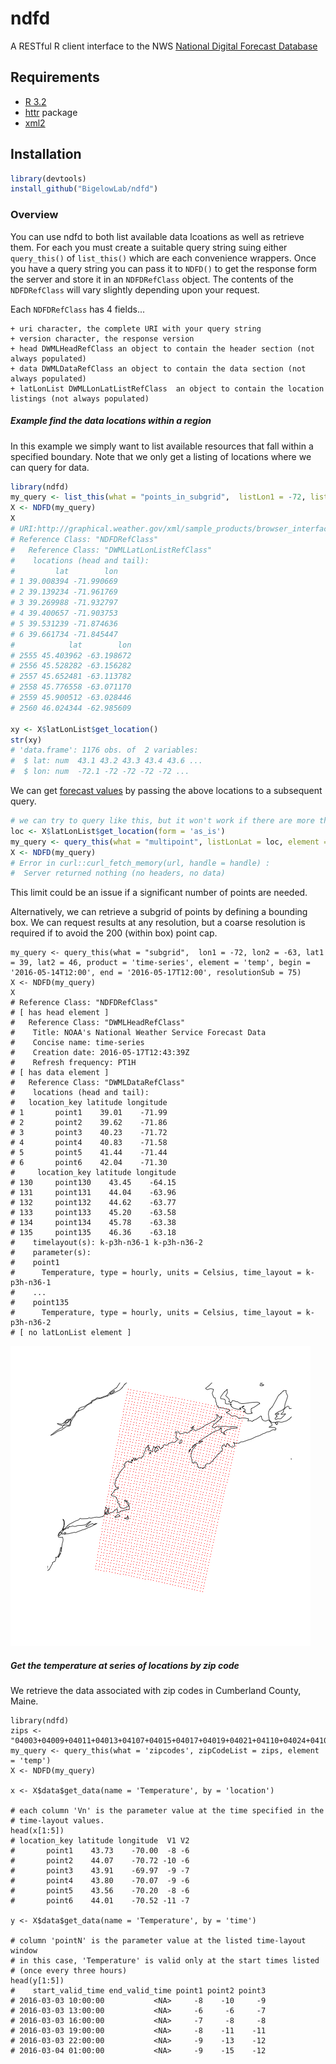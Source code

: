 # ndfd
A RESTful R client interface to the NWS [National Digital Forecast Database](http://graphical.weather.gov/xml/rest.php)

## Requirements
+ [R 3.2](https://www.r-project.org/)
+ [httr](https://cran.r-project.org/web/packages/httr/index.html) package
+ [xml2](https://cran.r-project.org/web/packages/xml2/index.html)

## Installation
```R
library(devtools)
install_github("BigelowLab/ndfd")
```

### Overview

You can use ndfd to both list available data lcoations as well as retrieve them. For each you must create a suitable query string suing either `query_this()` of `list_this()` which are each convenience wrappers.  Once you have a query string you can pass it to `NDFD()` to get the response form the server and store it in an `NDFDRefClass` object.  The contents of the `NDFDRefClass` will vary slightly depending upon your request.

Each `NDFDRefClass` has 4 fields...

    + uri character, the complete URI with your query string
    + version character, the response version
    + head DWMLHeadRefClass an object to contain the header section (not always populated)
    + data DWMLDataRefClass an object to contain the data section (not always populated)
    + latLonList DWMLLonLatListRefClass  an object to contain the location listings (not always populated)
   

##### Example find the data locations within a region

In this example we simply want to list available resources that fall within a specified boundary.  Note that we only get a listing of locations where we can query for data.

```R
library(ndfd)
my_query <- list_this(what = "points_in_subgrid",  listLon1 = -72, listLon2 = -63, listLat1 = 39, listLat2 = 46)
X <- NDFD(my_query)
X
# URI:http://graphical.weather.gov/xml/sample_products/browser_interface/ndfdXMLclient.php?listLon1=-72.0000&listLon2=-63.0000&listLat1=39.0000&listLat2=46.0000&resolutionList=20.0000
# Reference Class: "NDFDRefClass"
#   Reference Class: "DWMLLatLonListRefClass"
#    locations (head and tail):
#         lat        lon
# 1 39.008394 -71.990669
# 2 39.139234 -71.961769
# 3 39.269988 -71.932797
# 4 39.400657 -71.903753
# 5 39.531239 -71.874636
# 6 39.661734 -71.845447
#            lat        lon
# 2555 45.403962 -63.198672
# 2556 45.528282 -63.156282
# 2557 45.652481 -63.113782
# 2558 45.776558 -63.071170
# 2559 45.900512 -63.028446
# 2560 46.024344 -62.985609

xy <- X$latLonList$get_location()
str(xy)
# 'data.frame':	1176 obs. of  2 variables:
#  $ lat: num  43.1 43.2 43.3 43.4 43.6 ...
#  $ lon: num  -72.1 -72 -72 -72 -72 ...
```

We can get [forecast values](http://graphical.weather.gov/xml/docs/elementInputNames.php) by passing the above locations to a subsequent query.

```R
# we can try to query like this, but it won't work if there are more than 200 points requested
loc <- X$latLonList$get_location(form = 'as_is')
my_query <- query_this(what = "multipoint", listLonLat = loc, element = 'temp', begin ='2016-05-14T12:00', end = '2016-05-16T12:00')
X <- NDFD(my_query)
# Error in curl::curl_fetch_memory(url, handle = handle) : 
#  Server returned nothing (no headers, no data)
```


This limit could be an issue if a significant number of points are needed.  


Alternatively, we can retrieve a subgrid of points by defining a bounding box.  We can request results at any resolution, but a coarse resolution is required if to avoid the 200 (within box) point cap.

```
my_query <- query_this(what = "subgrid",  lon1 = -72, lon2 = -63, lat1 = 39, lat2 = 46, product = 'time-series', element = 'temp', begin = '2016-05-14T12:00', end = '2016-05-17T12:00', resolutionSub = 75)
X <- NDFD(my_query)
X
# Reference Class: "NDFDRefClass"
# [ has head element ] 
#   Reference Class: "DWMLHeadRefClass"
#    Title: NOAA's National Weather Service Forecast Data
#    Concise name: time-series
#    Creation date: 2016-05-17T12:43:39Z
#    Refresh frequency: PT1H
# [ has data element ] 
#   Reference Class: "DWMLDataRefClass"
#    locations (head and tail):
#   location_key latitude longitude
# 1       point1    39.01    -71.99
# 2       point2    39.62    -71.86
# 3       point3    40.23    -71.72
# 4       point4    40.83    -71.58
# 5       point5    41.44    -71.44
# 6       point6    42.04    -71.30
#     location_key latitude longitude
# 130     point130    43.45    -64.15
# 131     point131    44.04    -63.96
# 132     point132    44.62    -63.77
# 133     point133    45.20    -63.58
# 134     point134    45.78    -63.38
# 135     point135    46.36    -63.18
#    timelayout(s): k-p3h-n36-1 k-p3h-n36-2
#    parameter(s):
#    point1
#      Temperature, type = hourly, units = Celsius, time_layout = k-p3h-n36-1
#    ... 
#    point135
#      Temperature, type = hourly, units = Celsius, time_layout = k-p3h-n36-2
# [ no latLonList element ] 
```

![multiple_points](https://github.com/BigelowLab/ndfd/blob/master/inst/images/multiple_points.png)

##### Get the temperature at series of locations by zip code

We retrieve the data associated with zip codes in Cumberland County, Maine.
```
library(ndfd)
zips <- "04003+04009+04011+04013+04107+04015+04017+04019+04021+04110+04024+04105+04032+04038+04039+04079+04040+04050+04055+04260+04057+04097+04066+04108+04101+04069+04071+04070+04029+04075+04077+04078+04106+04082+04084+04085+04091+04092+04062+04096"
my_query <- query_this(what = 'zipcodes', zipCodeList = zips, element = 'temp')
X <- NDFD(my_query)

x <- X$data$get_data(name = 'Temperature', by = 'location')

# each column 'Vn' is the parameter value at the time specified in the 
# time-layout values.  
head(x[1:5])
# location_key latitude longitude  V1 V2
#       point1    43.73    -70.00  -8 -6
#       point2    44.07    -70.72 -10 -6
#       point3    43.91    -69.97  -9 -7
#       point4    43.80    -70.07  -9 -6
#       point5    43.56    -70.20  -8 -6
#       point6    44.01    -70.52 -11 -7

y <- X$data$get_data(name = 'Temperature', by = 'time')

# column 'pointN' is the parameter value at the listed time-layout window
# in this case, 'Temperature' is valid only at the start times listed 
# (once every three hours) 
head(y[1:5])
#    start_valid_time end_valid_time point1 point2 point3
# 2016-03-03 10:00:00           <NA>     -8    -10     -9
# 2016-03-03 13:00:00           <NA>     -6     -6     -7
# 2016-03-03 16:00:00           <NA>     -7     -8     -8
# 2016-03-03 19:00:00           <NA>     -8    -11    -11
# 2016-03-03 22:00:00           <NA>     -9    -13    -12
# 2016-03-04 01:00:00           <NA>     -9    -15    -12
```

